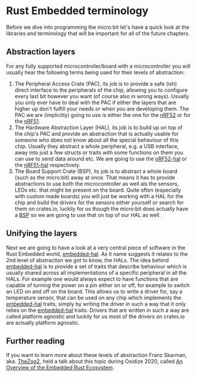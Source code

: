 # Rust Embedded terminology
Before we dive into programming the micro:bit let's have a quick look
at the libraries and terminology that will be important for all of the
future chapters.

## Abstraction layers
For any fully supported microcontroller/board with a microcontroller
you will usually hear the following terms being used for their levels
of abstraction:
1. The Peripheral Access Crate (PAC), its job is to provide a safe (ish)
   direct interface to the peripherals of the chip, allowing you to configure
   every last bit however you want (of course also in wrong ways). Usually
   you only ever have to deal with the PAC if either the layers that are
   higher up don't fulfill your needs or when you are developing them.
   The PAC we are (implicitly) going to use is either the one for the [nRF52]
   or for the [nRF51].
2. The Hardware Abstraction Layer (HAL), its job is to build up on top of
   the chip's PAC and provide an abstraction that is actually usable for
   someone who does not know about all the special behaviour of this chip.
   Usually they abstract a whole peripheral, e.g. a USB interface,
   away into just a few structs or traits with some functions on them you
   can use to send data around etc. We are going to use the [nRF52-hal]
   or the [nRF51-hal] respectively.
3. The Board Support Crate (BSP), its job is to abstract a whole board
   (such as the micro:bit) away at once. That means it has to provide
   abstractions to use both the microcontroller as well als the sensors,
   LEDs etc. that might be present on the board. Quite often (especially
   with custom made boards) you will just be working with a HAL for the
   chip and build the drivers for the sensors either yourself or
   search for them on crates.io, luckily for us though the micro:bit
   does actually have a [BSP] so we are going to use that on top of our
   HAL as well.

[nrF52]: https://crates.io/crates/nrf52833-pac
[nrF51]: https://crates.io/crates/nrf51
[nrF52-hal]: https://crates.io/crates/nrf52833-hal
[nrF51-hal]: https://crates.io/crates/nrf51-hal
[BSP]: https://crates.io/crates/microbit

## Unifying the layers

Next we are going to have a look at a very central piece of software
in the Rust Embedded world, [embedded-hal]. As it name suggests it
relates to the 2nd level of abstraction we got to know, the HALs.
The idea behind [embedded-hal] is to provide a set of traits that
describe behaviour which is usually shared across all implementations
of a specific peripheral in all the HALs. For example one would always
expect to have functions that are capable of turning the power on a pin
either on or off, for example to switch an LED on and off on the board.
This allows us to write a driver for, say a temperature sensor, that
can be used on any chip which implements the [embedded-hal] traits,
simply by writing the driver in such a way that it only relies on the
[embedded-hal] traits. Drivers that are written in such a way are called
platform agnostic and luckily for us most of the drivers on crates.io
are actually platform agnostic.

[embedded-hal]: https://crates.io/crates/embedded-hal


## Further reading

If you want to learn more about these levels of abstraction Franz Skarman,
aka. [TheZoq2], held a talk about this topic during Oxidize 2020, called
[An Overview of the Embedded Rust Ecosystem].

[TheZoq2]: https://github.com/TheZoq2/
[An Overview of the Embedded Rust Ecosystem]: https://www.youtube.com/watch?v=vLYit_HHPaY
